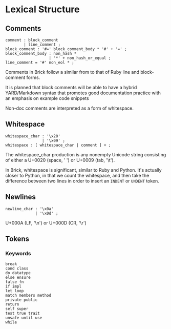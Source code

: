 # Lexical Structure
## Comments
```bnf
comment : block_comment
        | line_comment ;
block_comment : '#=' block_comment_body * '#' + '=' ;
block_comment_body : non_hash *
                   | '*' + non_hash_or_equal ;
line_comment = '#' non_eol * ;

```
Comments in Brick follow a similar from to that of Ruby line and block-comment forms.

It is planned that block comments will be able to have a hybrid YARD/Markdown syntax that promotes good documentation practice with an emphasis on example code snippets

Non-doc comments are interpreted as a form of whitespace.

## Whitespace
```bnf
whitespace_char : '\x20'
                | '\x09' ;
whitespace : [ whitespace_char | comment ] + ;
```
The whitespace_char production is any nonempty Unicode string consisting of either a U+0020 (space, ' ') or U+0009 (tab, '\t').

In Brick, whitespace is significant, similar to Ruby and Python. It's actually closer to Python, in that we count the whitespace, and then take the difference between two lines in order to insert an `INDENT` or `UNDENT` token.

## Newlines
```bnf
newline_char : '\x0a'
             | '\x0d' ;
```
U+000A (LF, '\n') or U+000D (CR, '\r')

## Tokens
### Keywords
```
break
cond class
do datatype
else ensure
false fn
if impl
let loop
match members method
private public
return
self super
test true trait
unsafe until use
while
```
